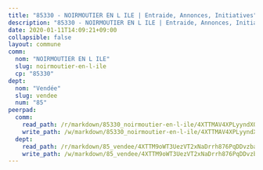 ```yaml
---
title: "85330 - NOIRMOUTIER EN L ILE | Entraide, Annonces, Initiatives"
description: "85330 - NOIRMOUTIER EN L ILE | Entraide, Annonces, Initiatives"
date: 2020-01-11T14:09:21+09:00
collapsible: false
layout: commune
comm:
  nom: "NOIRMOUTIER EN L ILE"
  slug: noirmoutier-en-l-ile
  cp: "85330"
dept:
  nom: "Vendée"
  slug: vendee
  num: "85"
peerpad:
  comm:
    read_path: /r/markdown/85330_noirmoutier-en-l-ile/4XTTMAV4XPLyyndXQn6K5WZ6NceDNEXVDrbc7Qm1DpRQZtU2c
    write_path: /w/markdown/85330_noirmoutier-en-l-ile/4XTTMAV4XPLyyndXQn6K5WZ6NceDNEXVDrbc7Qm1DpRQZtU2c-K3TgU3pJiRZxorh5CwskkYv6ZD2S4EUJ2n4L1fB4G4pW5pkTRBhRd9DRVASEYNLbvn4pWX4LysoZ3rj2kqefrgVoPKTNHZyC1sGbpQnNxRCR4nQmwYFU3z1kBEzfHzL3gmFsJZVa
  dept:
    read_path: /r/markdown/85_vendee/4XTTM9oWT3UezVT2xNaDrrh876PqDDvzbaovSPP6P6ha63Ezk
    write_path: /w/markdown/85_vendee/4XTTM9oWT3UezVT2xNaDrrh876PqDDvzbaovSPP6P6ha63Ezk-K3TgTz4T2Ao5CxcmNgKRpi6DXEbSZWgvvZNdT7V4KiJycR1vvtGLxg5iYYYKajishdNzKNazAywn7vjwqtQs859ALiENaqFJQsULDwd4rYqVPy8n3JbNCeuPxinCnetCgcSuCcyv
---
```


